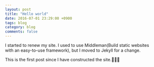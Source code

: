 ```yaml
---
layout: post
title: "Hello world"
date: 2016-07-01 23:29:00 +0900
tags: blog
category: blog
comments: false
---
```

I started to renew my site. I used to use Middleman(Build static websites with an easy-to-use framework), but I moved to Jekyll for a change.

This is the first post since I have constructed the site.🎉🎉🎉
